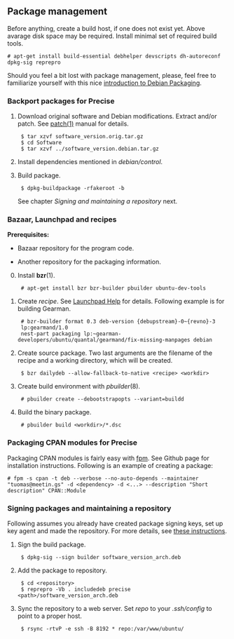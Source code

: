
## Package management

[fpm]:   https://github.com/jordansissel/fpm
[intro]: http://wiki.debian.org/IntroDebianPackaging
[patch]: http://manpages.ubuntu.com/manpages/precise/en/man1/patch.1.html
[laun1]: https://help.launchpad.net/Packaging/SourceBuilds/GettingStarted
[recip]: https://help.launchpad.net/Packaging/SourceBuilds/Recipes
[repo]:  http://blog.jonliv.es/2011/04/26/creating-your-own-signed-apt-repository-and-debian-packages/

Before anything, create a build host, if one does not exist yet. Above avarage
disk space may be required. Install minimal set of required build tools.

    # apt-get install build-essential debhelper devscripts dh-autoreconf dpkg-sig reprepro

Should you feel a bit lost with package management, please, feel free to
familiarize yourself with this nice [introduction to Debian Packaging][intro].


### Backport packages for Precise

1. Download original software and Debian modifications. Extract and/or patch.
   See [patch(1)][patch] manual for details.

        $ tar xzvf software_version.orig.tar.gz
        $ cd Software
        $ tar xzvf ../software_version.debian.tar.gz

2. Install dependencies mentioned in *debian/control*.

3. Build package.

        $ dpkg-buildpackage -rfakeroot -b

   See chapter *Signing and maintaining a repository* next.


### Bazaar, Launchpad and recipes

**Prerequisites:**

 + Bazaar repository for the program code.

 + Another repository for the packaging information.

0. Install **bzr**(1).

        # apt-get install bzr bzr-builder pbuilder ubuntu-dev-tools

1. Create *recipe*. See [Launchpad Help][recip] for details. Following
   example is for building Gearman.

        # bzr-builder format 0.3 deb-version {debupstream}-0~{revno}-3
        lp:gearmand/1.0
        nest-part packaging lp:~gearman-developers/ubuntu/quantal/gearmand/fix-missing-manpages debian

2. Create source package. Two last arguments are the filename of the recipe
   and a working directory, which will be created.

        $ bzr dailydeb --allow-fallback-to-native <recipe> <workdir>

3. Create build environment with *pbuilder*(8).

        # pbuilder create --debootstrapopts --variant=buildd

4. Build the binary package.

        # pbuilder build <workdir>/*.dsc


### Packaging CPAN modules for Precise

Packaging CPAN modules is fairly easy with [fpm][fpm]. See Github page for
installation instructions. Following is an example of creating a package:

    # fpm -s cpan -t deb --verbose --no-auto-depends --maintainer "tuomas@meetin.gs" -d <dependency> -d <...> --description "Short description" CPAN::Module


### Signing packages and maintaining a repository

Following assumes you already have created package signing keys,
set up key agent and made the repository. For more details,
see [these instructions][repo].

1. Sign the build package.

        $ dpkg-sig --sign builder software_version_arch.deb

2. Add the package to repository.

        $ cd <repository>
        $ reprepro -Vb . includedeb precise <path>/software_version_arch.deb

3. Sync the repository to a web server. Set *repo* to your *.ssh/config*
   to point to a proper host.

        $ rsync -rtvP -e ssh -B 8192 * repo:/var/www/ubuntu/
